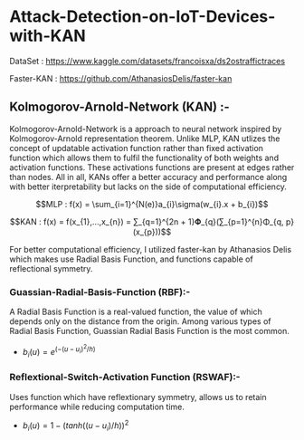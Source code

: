 # Attack-Detection-on-IoT-Devices-with-KAN
DataSet : https://www.kaggle.com/datasets/francoisxa/ds2ostraffictraces

Faster-KAN : https://github.com/AthanasiosDelis/faster-kan

## Kolmogorov-Arnold-Network (KAN) :-
Kolmogorov-Arnold-Network is a approach to neural network inspired by Kolmogorov-Arnold representation theorem. Unlike MLP, KAN utlizes the concept of updatable activation function rather than fixed activation function which allows them to fulfil the functionality of both weights and activation functions. These activations functions are present at edges rather than nodes. All in all, KANs offer a better accuracy and performance along with better iterpretability but lacks on the side of computational efficiency.

$$MLP : f(x) = \sum_{i=1}^{N(e)}a_{i}\sigma(w_{i}.x + b_{i})$$

$$KAN : f(x) = f(x_{1},...,x_{n}) = ∑_{q=1}^{2n + 1}𝚽_{q}(∑_{p=1}^{n}Φ_{q, p}(x_{p}))$$

For better computational efficiency, I utilized faster-kan by Athanasios Delis which makes use Radial Basis Function, and functions capable of reflectional symmetry.
### Guassian-Radial-Basis-Function (RBF):-
A Radial Basis Function is a real-valued function, the value of which depends only on the distance from the origin. Among various types of Radial Basis Function, Guassian Radial Basis Function is the most common.
* $b_{i}(u) = e^{(-(u - u_{i})^{2}/h)}$
### Reflextional-Switch-Activation Function (RSWAF):-
Uses function which have reflextionary symmetry, allows us to retain performance while reducing computation time.
* $b_{i}(u) = 1 - (tanh((u - u_{i})/h))^{2}$
